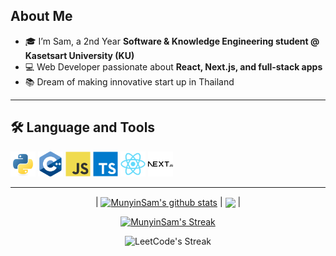 ## About Me
- 🎓 I’m Sam, a 2nd Year **Software & Knowledge Engineering student @ Kasetsart University (KU)**  
- 💻 Web Developer passionate about **React, Next.js, and full-stack apps**  
- 📚 Dream of making innovative start up in Thailand

---

## 🛠 Language and Tools
<p align="left">
  <img src="https://raw.githubusercontent.com/devicons/devicon/master/icons/python/python-original.svg" alt="python" width="40" height="40"/>
  <img src="https://raw.githubusercontent.com/devicons/devicon/master/icons/cplusplus/cplusplus-original.svg" alt="cplusplus" width="40" height="40"/>
  <img src="https://raw.githubusercontent.com/devicons/devicon/master/icons/javascript/javascript-original.svg" alt="javascript" width="40" height="40"/>
  <img src="https://raw.githubusercontent.com/devicons/devicon/master/icons/typescript/typescript-original.svg" alt="typescript" width="40" height="40"/>
  <img src="https://raw.githubusercontent.com/devicons/devicon/master/icons/react/react-original.svg" alt="react" width="40" height="40"/>
  <img src="https://raw.githubusercontent.com/devicons/devicon/master/icons/nextjs/nextjs-original-wordmark.svg" alt="nextjs" width="40" height="40"/>
</p>

---
<p align="center">
| <a href="https://github.com/anuraghazra/github-readme-stats"><img align="center" src="https://github-readme-stats.vercel.app/api?username=MunyinSam&show_icons=true&include_all_commits=true&theme=buefy&hide_border=true" alt="MunyinSam's github stats" /></a> | <a href="https://github.com/anuraghazra/github-readme-stats"><img align="center" src="https://github-readme-stats.vercel.app/api/top-langs/?username=MunyinSam&layout=compact&theme=buefy&hide_border=true" /></a> |

</p>
  
<p align="center">
  <a href="https://github.com/MunyinSam#user-activity-overview">
    <img title="MunyinSam's Github Streak" alt="MunyinSam's Streak" src="https://github-readme-streak-stats.herokuapp.com/?user=MunyinSam" />
  </a>
</p>

<p align="center">
  <img title="MunyinSam's LeetCode Streak" alt="LeetCode's Streak" src="https://leetcard.jacoblin.cool/kelvinsam233?ext=heatmap" />
</p>
